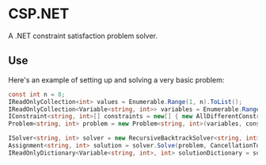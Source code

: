 # CSP.NET
A .NET constraint satisfaction problem solver.

## Use

Here's an example of setting up and solving a very basic problem:

```c#
const int n = 8;
IReadOnlyCollection<int> values = Enumerable.Range(1, n).ToList();
IReadOnlyCollection<Variable<string, int>> variables = Enumerable.Range(1, n).Select(i => new Variable<string, int>(i.ToString(), values)).ToList();
IConstraint<string, int>[] constraints = new[] { new AllDifferentConstraint<string, int>(variables) };
Problem<string, int> problem = new Problem<string, int>(variables, constraints);

ISolver<string, int> solver = new RecursiveBacktrackSolver<string, int>();
Assignment<string, int> solution = solver.Solve(problem, CancellationToken.None);
IReadOnlyDictionary<Variable<string, int>, int> solutionDictionary = solution.AsReadOnlyDictionary();
```